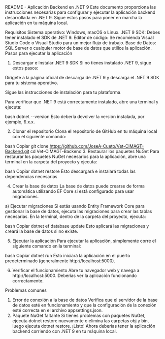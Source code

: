 README - Aplicación Backend en .NET 9
Este documento proporciona las instrucciones necesarias para configurar y ejecutar la aplicación backend desarrollada en .NET 9. Sigue estos pasos para poner en marcha la aplicación en tu máquina local.

Requisitos
Sistema operativo: Windows, macOS o Linux.
.NET 9 SDK: Debes tener instalado el SDK de .NET 9.
Editor de código: Se recomienda Visual Studio Code o Visual Studio para un mejor flujo de trabajo.
Base de Datos: SQL Server o cualquier motor de base de datos que utilice la aplicación.
Pasos para ejecutar la aplicación
1. Descargar e Instalar .NET 9 SDK
Si no tienes instalado .NET 9, sigue estos pasos:

Dirígete a la página oficial de descarga de .NET 9 y descarga el .NET 9 SDK para tu sistema operativo.

Sigue las instrucciones de instalación para tu plataforma.

Para verificar que .NET 9 está correctamente instalado, abre una terminal y ejecuta:

bash
dotnet --version
Esto debería devolver la versión instalada, por ejemplo, 9.x.x.

2. Clonar el repositorio
Clona el repositorio de GitHub en tu máquina local con el siguiente comando:

bash
Copiar
git clone https://github.com/JoseA-Cueto/Vet-CIMAGT-Backend.git
cd Vet-CIMAGT-Backend
3. Restaurar los paquetes NuGet
Para restaurar los paquetes NuGet necesarios para la aplicación, abre una terminal en la carpeta del proyecto y ejecuta:

bash
Copiar
dotnet restore
Esto descargará e instalará todas las dependencias necesarias.

4. Crear la base de datos
La base de datos puede crearse de forma automática utilizando EF Core si está configurado para usar migraciones.

a) Ejecutar migraciones
Si estás usando Entity Framework Core para gestionar la base de datos, ejecuta las migraciones para crear las tablas necesarias. En la terminal, dentro de la carpeta del proyecto, ejecuta:

bash
Copiar
dotnet ef database update
Esto aplicará las migraciones y creará la base de datos si no existe.

5. Ejecutar la aplicación
Para ejecutar la aplicación, simplemente corre el siguiente comando en la terminal:

bash
Copiar
dotnet run
Esto iniciará la aplicación en el puerto predeterminado (generalmente http://localhost:5000).

6. Verificar el funcionamiento
Abre tu navegador web y navega a http://localhost:5000. Deberías ver la aplicación funcionando correctamente.

Problemas comunes
1. Error de conexión a la base de datos
Verifica que el servidor de la base de datos esté en funcionamiento y que la configuración de la conexión esté correcta en el archivo appsettings.json.
2. Paquete NuGet faltante
Si tienes problemas con paquetes NuGet, ejecuta dotnet restore nuevamente o elimina las carpetas obj y bin, luego ejecuta dotnet restore.
¡Listo! Ahora deberías tener la aplicación backend corriendo con .NET 9 en tu máquina local.
